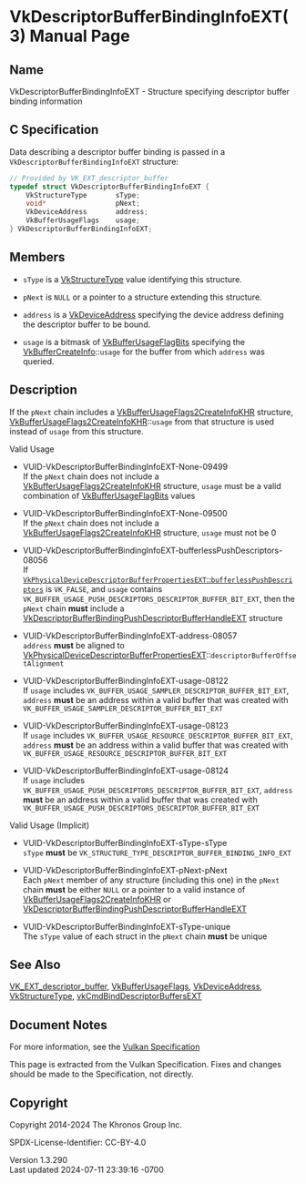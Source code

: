 # VkDescriptorBufferBindingInfoEXT(3) Manual Page

## Name

VkDescriptorBufferBindingInfoEXT - Structure specifying descriptor
buffer binding information



## <a href="#_c_specification" class="anchor"></a>C Specification

Data describing a descriptor buffer binding is passed in a
`VkDescriptorBufferBindingInfoEXT` structure:

``` c
// Provided by VK_EXT_descriptor_buffer
typedef struct VkDescriptorBufferBindingInfoEXT {
    VkStructureType       sType;
    void*                 pNext;
    VkDeviceAddress       address;
    VkBufferUsageFlags    usage;
} VkDescriptorBufferBindingInfoEXT;
```

## <a href="#_members" class="anchor"></a>Members

- `sType` is a [VkStructureType](https://registry.khronos.org/vulkan/specs/1.3-extensions/man/html/VkStructureType.html) value identifying
  this structure.

- `pNext` is `NULL` or a pointer to a structure extending this
  structure.

- `address` is a [VkDeviceAddress](https://registry.khronos.org/vulkan/specs/1.3-extensions/man/html/VkDeviceAddress.html) specifying the
  device address defining the descriptor buffer to be bound.

- `usage` is a bitmask of
  [VkBufferUsageFlagBits](https://registry.khronos.org/vulkan/specs/1.3-extensions/man/html/VkBufferUsageFlagBits.html) specifying the
  [VkBufferCreateInfo](https://registry.khronos.org/vulkan/specs/1.3-extensions/man/html/VkBufferCreateInfo.html)::`usage` for the buffer
  from which `address` was queried.

## <a href="#_description" class="anchor"></a>Description

If the `pNext` chain includes a
[VkBufferUsageFlags2CreateInfoKHR](https://registry.khronos.org/vulkan/specs/1.3-extensions/man/html/VkBufferUsageFlags2CreateInfoKHR.html)
structure,
[VkBufferUsageFlags2CreateInfoKHR](https://registry.khronos.org/vulkan/specs/1.3-extensions/man/html/VkBufferUsageFlags2CreateInfoKHR.html)::`usage`
from that structure is used instead of `usage` from this structure.

Valid Usage

- <a href="#VUID-VkDescriptorBufferBindingInfoEXT-None-09499"
  id="VUID-VkDescriptorBufferBindingInfoEXT-None-09499"></a>
  VUID-VkDescriptorBufferBindingInfoEXT-None-09499  
  If the `pNext` chain does not include a
  [VkBufferUsageFlags2CreateInfoKHR](https://registry.khronos.org/vulkan/specs/1.3-extensions/man/html/VkBufferUsageFlags2CreateInfoKHR.html)
  structure, `usage` must be a valid combination of
  [VkBufferUsageFlagBits](https://registry.khronos.org/vulkan/specs/1.3-extensions/man/html/VkBufferUsageFlagBits.html) values

- <a href="#VUID-VkDescriptorBufferBindingInfoEXT-None-09500"
  id="VUID-VkDescriptorBufferBindingInfoEXT-None-09500"></a>
  VUID-VkDescriptorBufferBindingInfoEXT-None-09500  
  If the `pNext` chain does not include a
  [VkBufferUsageFlags2CreateInfoKHR](https://registry.khronos.org/vulkan/specs/1.3-extensions/man/html/VkBufferUsageFlags2CreateInfoKHR.html)
  structure, `usage` must not be 0

- <a
  href="#VUID-VkDescriptorBufferBindingInfoEXT-bufferlessPushDescriptors-08056"
  id="VUID-VkDescriptorBufferBindingInfoEXT-bufferlessPushDescriptors-08056"></a>
  VUID-VkDescriptorBufferBindingInfoEXT-bufferlessPushDescriptors-08056  
  If <a
  href="https://registry.khronos.org/vulkan/specs/1.3-extensions/html/vkspec.html#limits-bufferlessPushDescriptors"
  target="_blank"
  rel="noopener"><code>VkPhysicalDeviceDescriptorBufferPropertiesEXT</code>::<code>bufferlessPushDescriptors</code></a>
  is `VK_FALSE`, and `usage` contains
  `VK_BUFFER_USAGE_PUSH_DESCRIPTORS_DESCRIPTOR_BUFFER_BIT_EXT`, then the
  `pNext` chain **must** include a
  [VkDescriptorBufferBindingPushDescriptorBufferHandleEXT](https://registry.khronos.org/vulkan/specs/1.3-extensions/man/html/VkDescriptorBufferBindingPushDescriptorBufferHandleEXT.html)
  structure

- <a href="#VUID-VkDescriptorBufferBindingInfoEXT-address-08057"
  id="VUID-VkDescriptorBufferBindingInfoEXT-address-08057"></a>
  VUID-VkDescriptorBufferBindingInfoEXT-address-08057  
  `address` **must** be aligned to
  [VkPhysicalDeviceDescriptorBufferPropertiesEXT](https://registry.khronos.org/vulkan/specs/1.3-extensions/man/html/VkPhysicalDeviceDescriptorBufferPropertiesEXT.html)::`descriptorBufferOffsetAlignment`

- <a href="#VUID-VkDescriptorBufferBindingInfoEXT-usage-08122"
  id="VUID-VkDescriptorBufferBindingInfoEXT-usage-08122"></a>
  VUID-VkDescriptorBufferBindingInfoEXT-usage-08122  
  If `usage` includes
  `VK_BUFFER_USAGE_SAMPLER_DESCRIPTOR_BUFFER_BIT_EXT`, `address`
  **must** be an address within a valid buffer that was created with
  `VK_BUFFER_USAGE_SAMPLER_DESCRIPTOR_BUFFER_BIT_EXT`

- <a href="#VUID-VkDescriptorBufferBindingInfoEXT-usage-08123"
  id="VUID-VkDescriptorBufferBindingInfoEXT-usage-08123"></a>
  VUID-VkDescriptorBufferBindingInfoEXT-usage-08123  
  If `usage` includes
  `VK_BUFFER_USAGE_RESOURCE_DESCRIPTOR_BUFFER_BIT_EXT`, `address`
  **must** be an address within a valid buffer that was created with
  `VK_BUFFER_USAGE_RESOURCE_DESCRIPTOR_BUFFER_BIT_EXT`

- <a href="#VUID-VkDescriptorBufferBindingInfoEXT-usage-08124"
  id="VUID-VkDescriptorBufferBindingInfoEXT-usage-08124"></a>
  VUID-VkDescriptorBufferBindingInfoEXT-usage-08124  
  If `usage` includes
  `VK_BUFFER_USAGE_PUSH_DESCRIPTORS_DESCRIPTOR_BUFFER_BIT_EXT`,
  `address` **must** be an address within a valid buffer that was
  created with
  `VK_BUFFER_USAGE_PUSH_DESCRIPTORS_DESCRIPTOR_BUFFER_BIT_EXT`

Valid Usage (Implicit)

- <a href="#VUID-VkDescriptorBufferBindingInfoEXT-sType-sType"
  id="VUID-VkDescriptorBufferBindingInfoEXT-sType-sType"></a>
  VUID-VkDescriptorBufferBindingInfoEXT-sType-sType  
  `sType` **must** be
  `VK_STRUCTURE_TYPE_DESCRIPTOR_BUFFER_BINDING_INFO_EXT`

- <a href="#VUID-VkDescriptorBufferBindingInfoEXT-pNext-pNext"
  id="VUID-VkDescriptorBufferBindingInfoEXT-pNext-pNext"></a>
  VUID-VkDescriptorBufferBindingInfoEXT-pNext-pNext  
  Each `pNext` member of any structure (including this one) in the
  `pNext` chain **must** be either `NULL` or a pointer to a valid
  instance of
  [VkBufferUsageFlags2CreateInfoKHR](https://registry.khronos.org/vulkan/specs/1.3-extensions/man/html/VkBufferUsageFlags2CreateInfoKHR.html)
  or
  [VkDescriptorBufferBindingPushDescriptorBufferHandleEXT](https://registry.khronos.org/vulkan/specs/1.3-extensions/man/html/VkDescriptorBufferBindingPushDescriptorBufferHandleEXT.html)

- <a href="#VUID-VkDescriptorBufferBindingInfoEXT-sType-unique"
  id="VUID-VkDescriptorBufferBindingInfoEXT-sType-unique"></a>
  VUID-VkDescriptorBufferBindingInfoEXT-sType-unique  
  The `sType` value of each struct in the `pNext` chain **must** be
  unique

## <a href="#_see_also" class="anchor"></a>See Also

[VK_EXT_descriptor_buffer](https://registry.khronos.org/vulkan/specs/1.3-extensions/man/html/VK_EXT_descriptor_buffer.html),
[VkBufferUsageFlags](https://registry.khronos.org/vulkan/specs/1.3-extensions/man/html/VkBufferUsageFlags.html),
[VkDeviceAddress](https://registry.khronos.org/vulkan/specs/1.3-extensions/man/html/VkDeviceAddress.html),
[VkStructureType](https://registry.khronos.org/vulkan/specs/1.3-extensions/man/html/VkStructureType.html),
[vkCmdBindDescriptorBuffersEXT](https://registry.khronos.org/vulkan/specs/1.3-extensions/man/html/vkCmdBindDescriptorBuffersEXT.html)

## <a href="#_document_notes" class="anchor"></a>Document Notes

For more information, see the <a
href="https://registry.khronos.org/vulkan/specs/1.3-extensions/html/vkspec.html#VkDescriptorBufferBindingInfoEXT"
target="_blank" rel="noopener">Vulkan Specification</a>

This page is extracted from the Vulkan Specification. Fixes and changes
should be made to the Specification, not directly.

## <a href="#_copyright" class="anchor"></a>Copyright

Copyright 2014-2024 The Khronos Group Inc.

SPDX-License-Identifier: CC-BY-4.0

Version 1.3.290  
Last updated 2024-07-11 23:39:16 -0700
